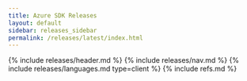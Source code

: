 ```yaml
---
title: Azure SDK Releases
layout: default
sidebar: releases_sidebar
permalink: /releases/latest/index.html
---
```

{% include releases/header.md %}
{% include releases/nav.md %}
{% include releases/languages.md type=client %}
{% include refs.md %}